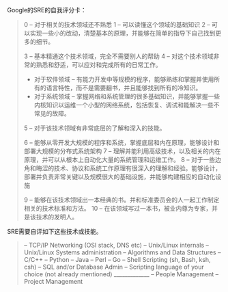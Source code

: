 Google的SRE的自我评分卡：

> 0 – 对于相关的技术领域还不熟悉
> 1 – 可以读懂这个领域的基础知识
> 2 – 可以实现一些小的改动，清楚基本的原理，并能够在简单的指导下自己找到更多的细节。
>
> 3 – 基本精通这个技术领域，完全不需要别人的帮助
> 4 – 对这个技术领域非常的熟悉和舒适，可以应对和完成所有的日常工作。
>
> - 对于软件领域 – 有能力开发中等规模的程序，能够熟练和掌握并使用所有的语言特性，而不是需要翻书，并且能够找到所有的冷知识。
> - 对于系统领域 – 掌握网络和系统管理的很多基础知识，并能够掌握一些内核知识以运维一个小型的网络系统，包括恢复、调试和能解决一些不常见的故障。
>
> 5 – 对于该技术领域有非常底层的了解和深入的技能。
>
> 6 – 能够从零开发大规模的程序和系统，掌握底层和内在原理，能够设计和部署大规模的分布式系统架构
> 7 – 理解并能利用高级技术，以及相关的内在原理，并可以从根本上自动化大量的系统管理和运维工作。
> 8 – 对于一些边角和晦涩的技术、协议和系统工作原理有很深入的理解和经验。能够设计，部署并负责非常关键以及规模很大的基础设施，并能够构建相应的自动化设施
>
> 9 – 能够在该技术领域出一本经典的书。并和标准委员会的人一起工作制定相关的技术标准和方法。
> 10 – 在该领域写过一本书，被业内尊为专家，并是该技术的发明人。

SRE需要自评如下这些技术或技能。

> – TCP/IP Networking (OSI stack, DNS etc)
> – Unix/Linux internals
> – Unix/Linux Systems administration
> – Algorithms and Data Structures
> – C/C++
> – Python
> – Java
> – Perl
> – Go
> – Shell Scripting (sh, Bash, ksh, csh)
> – SQL and/or Database Admin
> – Scripting language of your choice (not already mentioned) _____________
> – People Management
> – Project Management